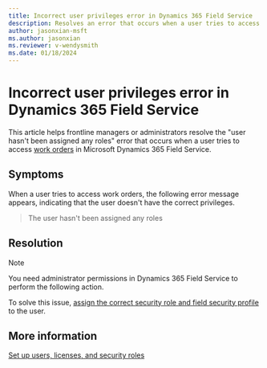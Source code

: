 ```yaml
---
title: Incorrect user privileges error in Dynamics 365 Field Service
description: Resolves an error that occurs when a user tries to access work orders in Microsoft Dynamics 365 Field Service.
author: jasonxian-msft
ms.author: jasonxian
ms.reviewer: v-wendysmith
ms.date: 01/18/2024
---
```

# Incorrect user privileges error in Dynamics 365 Field Service

This article helps frontline managers or administrators resolve the "user hasn't been assigned any roles" error that occurs when a user tries to access [work orders](/dynamics365/field-service/field-service-architecture) in Microsoft Dynamics 365 Field Service.

## Symptoms

When a user tries to access work orders, the following error message appears, indicating that the user doesn't have the correct privileges.

> The user hasn't been assigned any roles

## Resolution

> [!NOTE]
> You need administrator permissions in Dynamics 365 Field Service to perform the following action.

To solve this issue, [assign the correct security role and field security profile](/dynamics365/field-service/flw-admin?tabs=viva#assign-security-roles-and-field-security-profiles) to the user.

## More information

[Set up users, licenses, and security roles](/dynamics365/field-service/users-licenses-permissions)

